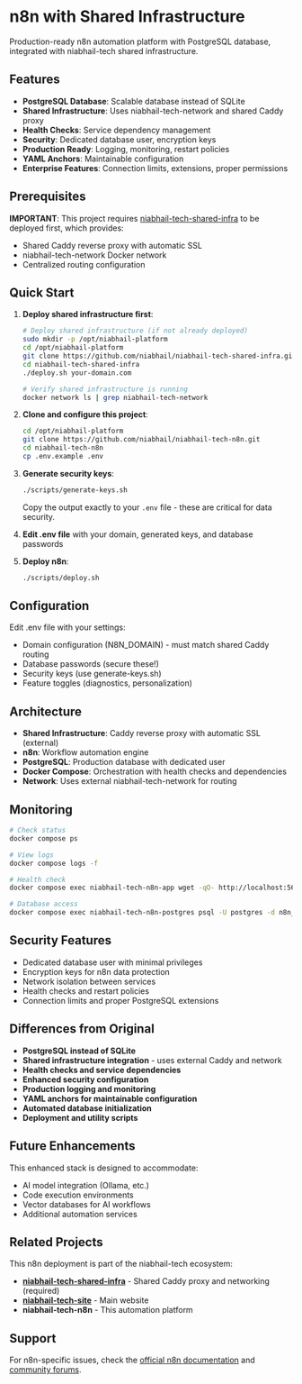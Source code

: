 # n8n with Shared Infrastructure

Production-ready n8n automation platform with PostgreSQL database, integrated with niabhail-tech shared infrastructure.

## Features

- **PostgreSQL Database**: Scalable database instead of SQLite
- **Shared Infrastructure**: Uses niabhail-tech-network and shared Caddy proxy
- **Health Checks**: Service dependency management
- **Security**: Dedicated database user, encryption keys
- **Production Ready**: Logging, monitoring, restart policies
- **YAML Anchors**: Maintainable configuration
- **Enterprise Features**: Connection limits, extensions, proper permissions

## Prerequisites

**IMPORTANT**: This project requires [niabhail-tech-shared-infra](https://github.com/niabhail/niabhail-tech-shared-infra) to be deployed first, which provides:
- Shared Caddy reverse proxy with automatic SSL
- niabhail-tech-network Docker network  
- Centralized routing configuration

## Quick Start

1. **Deploy shared infrastructure first**:
   ```bash
   # Deploy shared infrastructure (if not already deployed)
   sudo mkdir -p /opt/niabhail-platform
   cd /opt/niabhail-platform
   git clone https://github.com/niabhail/niabhail-tech-shared-infra.git
   cd niabhail-tech-shared-infra
   ./deploy.sh your-domain.com
   
   # Verify shared infrastructure is running
   docker network ls | grep niabhail-tech-network
   ```

2. **Clone and configure this project**:
   ```bash
   cd /opt/niabhail-platform
   git clone https://github.com/niabhail/niabhail-tech-n8n.git
   cd niabhail-tech-n8n
   cp .env.example .env
   ```

3. **Generate security keys**:
    ```bash
    ./scripts/generate-keys.sh
    ```
    Copy the output exactly to your `.env` file - these are critical for data security.

4. **Edit .env file** with your domain, generated keys, and database passwords

5. **Deploy n8n**:
    ```bash
    ./scripts/deploy.sh
    ```

## Configuration
Edit .env file with your settings:

- Domain configuration (N8N_DOMAIN) - must match shared Caddy routing
- Database passwords (secure these!)
- Security keys (use generate-keys.sh)
- Feature toggles (diagnostics, personalization)

## Architecture

- **Shared Infrastructure**: Caddy reverse proxy with automatic SSL (external)
- **n8n**: Workflow automation engine
- **PostgreSQL**: Production database with dedicated user
- **Docker Compose**: Orchestration with health checks and dependencies
- **Network**: Uses external niabhail-tech-network for routing

## Monitoring
```bash
# Check status
docker compose ps

# View logs
docker compose logs -f

# Health check
docker compose exec niabhail-tech-n8n-app wget -qO- http://localhost:5678/healthz

# Database access
docker compose exec niabhail-tech-n8n-postgres psql -U postgres -d n8n_prod
```

## Security Features

- Dedicated database user with minimal privileges
- Encryption keys for n8n data protection
- Network isolation between services
- Health checks and restart policies
- Connection limits and proper PostgreSQL extensions

## Differences from Original

- **PostgreSQL instead of SQLite**
- **Shared infrastructure integration** - uses external Caddy and network
- **Health checks and service dependencies**
- **Enhanced security configuration**
- **Production logging and monitoring**
- **YAML anchors for maintainable configuration**
- **Automated database initialization**
- **Deployment and utility scripts**

## Future Enhancements
This enhanced stack is designed to accommodate:

- AI model integration (Ollama, etc.)
- Code execution environments
- Vector databases for AI workflows
- Additional automation services

## Related Projects

This n8n deployment is part of the niabhail-tech ecosystem:

- **[niabhail-tech-shared-infra](https://github.com/niabhail/niabhail-tech-shared-infra)** - Shared Caddy proxy and networking (required)
- **[niabhail-tech-site](https://github.com/niabhail/niabhail-tech-site)** - Main website
- **niabhail-tech-n8n** - This automation platform

## Support

For n8n-specific issues, check the [official n8n documentation](https://docs.n8n.io/) and [community forums](https://community.n8n.io/).